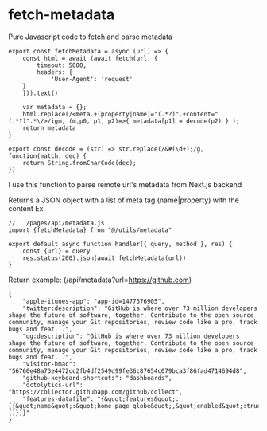 # fetch-metadata
Pure Javascript code to fetch and parse metadata
```
export const fetchMetadata = async (url) => {
    const html = await (await fetch(url, {
        timeout: 5000,
        headers: {
            'User-Agent': 'request'
    }
    })).text()
	
    var metadata = {};
    html.replace(/<meta.+(property|name)="(.*?)".+content="(.*?)".*\/>/igm, (m,p0, p1, p2)=>{ metadata[p1] = decode(p2) } );
    return metadata
}

export const decode = (str) => str.replace(/&#(\d+);/g, function(match, dec) {
	return String.fromCharCode(dec);
})
```

I use this function to parse remote url's metadata from Next.js backend

Returns a JSON object with a list of meta tag (name|property) with the content Ex:

``` 
//   /pages/api/metadata.js
import {fetchMetadata} from "@/utils/metadata"

export default async function handler({ query, method }, res) {
    const {url} = query
    res.status(200).json(await fetchMetadata(url))
}

```
Return example: (/api/metadata?url=https://github.com)

```
{
    "apple-itunes-app": "app-id=1477376905",
    "twitter:description": "GitHub is where over 73 million developers shape the future of software, together. Contribute to the open source community, manage your Git repositories, review code like a pro, track bugs and feat...",
    "og:description": "GitHub is where over 73 million developers shape the future of software, together. Contribute to the open source community, manage your Git repositories, review code like a pro, track bugs and feat...",
    "visitor-hmac": "56760e48a73e4472cc2fb4df2549d99fe36c87654c079bca3f86fad4714694d8",
    "github-keyboard-shortcuts": "dashboards",
    "octolytics-url": "https://collector.githubapp.com/github/collect",
    "features-datafile": "{&quot;features&quot;:[{&quot;name&quot;:&quot;home_page_globe&quot;,&quot;enabled&quot;:true,&quot;percentageOfActors&quot;:0,&quot;actors&quot;:[]}]}"
}
```
